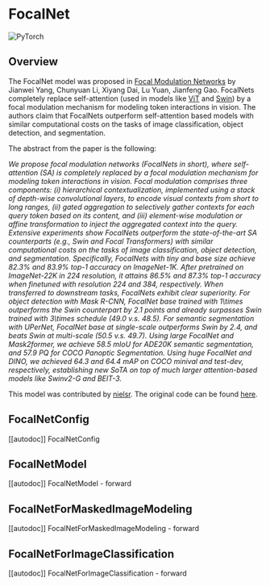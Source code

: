 <!--Copyright 2022 The HuggingFace Team. All rights reserved.

Licensed under the Apache License, Version 2.0 (the "License"); you may not use this file except in compliance with
the License. You may obtain a copy of the License at

http://www.apache.org/licenses/LICENSE-2.0

Unless required by applicable law or agreed to in writing, software distributed under the License is distributed on
an "AS IS" BASIS, WITHOUT WARRANTIES OR CONDITIONS OF ANY KIND, either express or implied. See the License for the
specific language governing permissions and limitations under the License.

⚠️ Note that this file is in Markdown but contain specific syntax for our doc-builder (similar to MDX) that may not be
rendered properly in your Markdown viewer.

-->

# FocalNet

<img alt="PyTorch" src="https://img.shields.io/badge/PyTorch-DE3412?style=flat&logo=pytorch&logoColor=white">

## Overview

The FocalNet model was proposed in [Focal Modulation Networks](https://arxiv.org/abs/2203.11926) by Jianwei Yang, Chunyuan Li, Xiyang Dai, Lu Yuan, Jianfeng Gao.
FocalNets completely replace self-attention (used in models like [ViT](vit) and [Swin](swin)) by a focal modulation mechanism for modeling token interactions in vision.
The authors claim that FocalNets outperform self-attention based models with similar computational costs on the tasks of image classification, object detection, and segmentation.

The abstract from the paper is the following:

*We propose focal modulation networks (FocalNets in short), where self-attention (SA) is completely replaced by a focal modulation mechanism for modeling token interactions in vision. Focal modulation comprises three components: (i) hierarchical contextualization, implemented using a stack of depth-wise convolutional layers, to encode visual contexts from short to long ranges, (ii) gated aggregation to selectively gather contexts for each query token based on its
content, and (iii) element-wise modulation or affine transformation to inject the aggregated context into the query. Extensive experiments show FocalNets outperform the state-of-the-art SA counterparts (e.g., Swin and Focal Transformers) with similar computational costs on the tasks of image classification, object detection, and segmentation. Specifically, FocalNets with tiny and base size achieve 82.3% and 83.9% top-1 accuracy on ImageNet-1K. After pretrained on ImageNet-22K in 224 resolution, it attains 86.5% and 87.3% top-1 accuracy when finetuned with resolution 224 and 384, respectively. When transferred to downstream tasks, FocalNets exhibit clear superiority. For object detection with Mask R-CNN, FocalNet base trained with 1\times outperforms the Swin counterpart by 2.1 points and already surpasses Swin trained with 3\times schedule (49.0 v.s. 48.5). For semantic segmentation with UPerNet, FocalNet base at single-scale outperforms Swin by 2.4, and beats Swin at multi-scale (50.5 v.s. 49.7). Using large FocalNet and Mask2former, we achieve 58.5 mIoU for ADE20K semantic segmentation, and 57.9 PQ for COCO Panoptic Segmentation. Using huge FocalNet and DINO, we achieved 64.3 and 64.4 mAP on COCO minival and test-dev, respectively, establishing new SoTA on top of much larger attention-based models like Swinv2-G and BEIT-3.*

This model was contributed by [nielsr](https://huggingface.co/nielsr).
The original code can be found [here](https://github.com/microsoft/FocalNet).

## FocalNetConfig

[[autodoc]] FocalNetConfig

## FocalNetModel

[[autodoc]] FocalNetModel
    - forward

## FocalNetForMaskedImageModeling

[[autodoc]] FocalNetForMaskedImageModeling
    - forward

## FocalNetForImageClassification

[[autodoc]] FocalNetForImageClassification
    - forward
